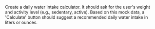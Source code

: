 Create a daily water intake calculator. It should ask for the user's weight and activity level (e.g., sedentary, active). Based on this mock data, a 'Calculate' button should suggest a recommended daily water intake in liters or ounces.
